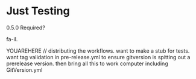 # Just Testing

0.5.0
Required?


fa-il.

YOUAREHERE // distributing the workflows.  want to make a stub for tests. want tag validation in pre-release.yml to ensure gitversion is spitting out a prerelease version. then bring all this to work computer including GitVersion.yml
